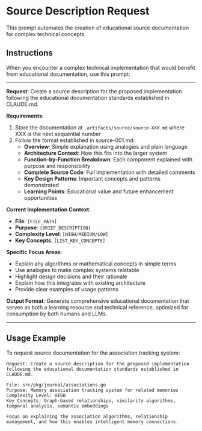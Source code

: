# Source Description Request

This prompt automates the creation of educational source documentation for complex technical concepts.

## Instructions

When you encounter a complex technical implementation that would benefit from educational documentation, use this prompt:

---

**Request**: Create a source description for the proposed implementation following the educational documentation standards established in CLAUDE.md.

**Requirements**:

1. Store the documentation at `.artifacts/source/source-XXX.md` where XXX is the next sequential number
2. Follow the format established in source-001.md:
   - **Overview**: Simple explanation using analogies and plain language
   - **Architecture Context**: How this fits into the larger system
   - **Function-by-Function Breakdown**: Each component explained with purpose and responsibility
   - **Complete Source Code**: Full implementation with detailed comments
   - **Key Design Patterns**: Important concepts and patterns demonstrated
   - **Learning Points**: Educational value and future enhancement opportunities

**Current Implementation Context**:

- **File**: `[FILE_PATH]`
- **Purpose**: `[BRIEF_DESCRIPTION]`
- **Complexity Level**: `[HIGH/MEDIUM/LOW]`
- **Key Concepts**: `[LIST_KEY_CONCEPTS]`

**Specific Focus Areas**:

- Explain any algorithms or mathematical concepts in simple terms
- Use analogies to make complex systems relatable
- Highlight design decisions and their rationale
- Explain how this integrates with existing architecture
- Provide clear examples of usage patterns

**Output Format**:
Generate comprehensive educational documentation that serves as both a learning resource and technical reference, optimized for consumption by both humans and LLMs.

---

## Usage Example

To request source documentation for the association tracking system:

```
Request: Create a source description for the proposed implementation following the educational documentation standards established in CLAUDE.md.

File: src/pkg/journal/associations.go
Purpose: Memory association tracking system for related memories
Complexity Level: HIGH
Key Concepts: Graph-based relationships, similarity algorithms, temporal analysis, semantic embeddings

Focus on explaining the association algorithms, relationship management, and how this enables intelligent memory connections.
```
